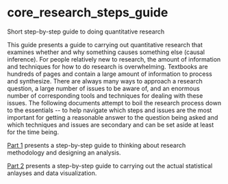 # core_research_steps_guide
Short step-by-step guide to doing quantitative research

This guide presents a guide to carrying out quantitative research that examines whether and why something causes something else (causal inference). For people relatively new to research, the amount of information and techniques for how to do research is overwhelming. Textbooks are hundreds of pages and contain a large amount of information to process and synthesize. There are always many ways to approach a research question, a large number of issues to be aware of, and an enormous number of corresponding tools and techniques for dealing with these issues. The following documents attempt to boil the research process down to the essentials -- to help navigate which steps and issues are the most important for getting a reasonable answer to the question being asked and which techniques and issues are secondary and can be set aside at least for the time being.

[Part 1](https://rawgit.com/andymartens/core_research_steps_guide/master/Part1Methodology.html) presents a step-by-step guide to thinking about research methodology and designing an analysis. 

[Part 2](https://rawgit.com/andymartens/core_research_steps_guide/master/Part2AnalyzingData.html) presents a step-by-step guide to carrying out the actual statistical anlayses and data visualization. 

